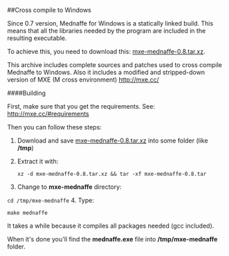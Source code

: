 ##Cross compile to Windows

Since 0.7 version, Mednaffe for Windows is a statically linked build.
This means that all the libraries needed by the program are included in the resulting executable.

To achieve this, you need to download this:  [mxe-mednaffe-0.8.tar.xz]( https://drive.google.com/file/d/0B_h7m3aBOt9PNDlDeEtoM2wxUjg/view?usp=sharing "mxe-mednaffe-0.8.tar.xz").

This archive includes complete sources and patches used to cross compile Mednaffe to Windows.
Also it includes a modified and stripped-down version of MXE (M cross environment)  http://mxe.cc/

####Building

First, make sure that you get the requirements. See: http://mxe.cc/#requirements

Then you can follow these steps:

1. Download and save [mxe-mednaffe-0.8.tar.xz](https://drive.google.com/file/d/0B_h7m3aBOt9PNDlDeEtoM2wxUjg/view?usp=sharing "mxe-mednaffe-0.8.tar.xz") into some folder (like **/tmp**)
2. Extract it with:

   `xz -d mxe-mednaffe-0.8.tar.xz && tar -xf mxe-mednaffe-0.8.tar`
3. Change to **mxe-mednaffe** directory:

  `cd /tmp/mxe-mednaffe`
4. Type:

  `make mednaffe`

It takes a while because it compiles all packages needed (gcc included).

When it's done you'll find the **mednaffe.exe** file into **/tmp/mxe-mednaffe** folder.
